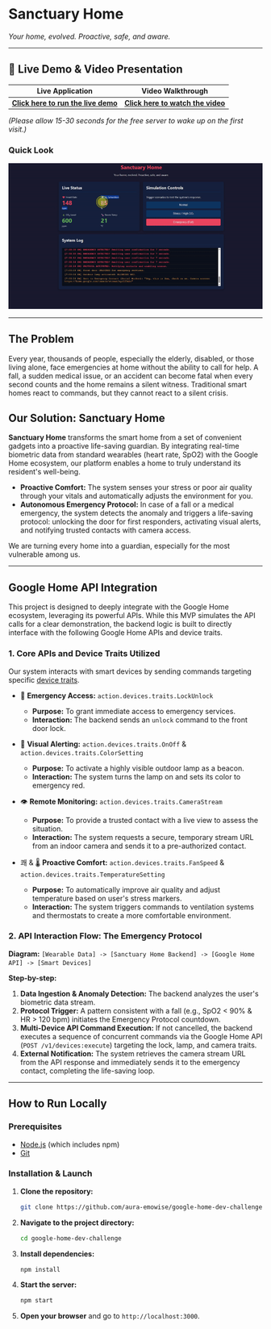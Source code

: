 # Sanctuary Home

*Your home, evolved. Proactive, safe, and aware.*

---

## 🚀 Live Demo & Video Presentation

| Live Application                                      | Video Walkthrough                                 |
| ----------------------------------------------------- | ------------------------------------------------- |
| [**Click here to run the live demo**](https://sanctuary-home.onrender.com) | [**Click here to watch the video**](https://youtu.be/8fAsc9a29UA) |

*(Please allow 15-30 seconds for the free server to wake up on the first visit.)*

### Quick Look
![Sanctuary Home Demo](Sanctuary-Home.gif)

---

## The Problem

Every year, thousands of people, especially the elderly, disabled, or those living alone, face emergencies at home without the ability to call for help. A fall, a sudden medical issue, or an accident can become fatal when every second counts and the home remains a silent witness. Traditional smart homes react to commands, but they cannot react to a silent crisis.

## Our Solution: Sanctuary Home

**Sanctuary Home** transforms the smart home from a set of convenient gadgets into a proactive life-saving guardian. By integrating real-time biometric data from standard wearables (heart rate, SpO2) with the Google Home ecosystem, our platform enables a home to truly understand its resident's well-being.

-   **Proactive Comfort:** The system senses your stress or poor air quality through your vitals and automatically adjusts the environment for you.
-   **Autonomous Emergency Protocol:** In case of a fall or a medical emergency, the system detects the anomaly and triggers a life-saving protocol: unlocking the door for first responders, activating visual alerts, and notifying trusted contacts with camera access.

We are turning every home into a guardian, especially for the most vulnerable among us.

---

## Google Home API Integration

This project is designed to deeply integrate with the Google Home ecosystem, leveraging its powerful APIs. While this MVP simulates the API calls for a clear demonstration, the backend logic is built to directly interface with the following Google Home APIs and device traits.

### 1. Core APIs and Device Traits Utilized

Our system interacts with smart devices by sending commands targeting specific [device traits](https://developers.home.google.com/traits).

-   🚪 **Emergency Access:** `action.devices.traits.LockUnlock`
    -   **Purpose:** To grant immediate access to emergency services.
    -   **Interaction:** The backend sends an `unlock` command to the front door lock.

-   🚨 **Visual Alerting:** `action.devices.traits.OnOff` & `action.devices.traits.ColorSetting`
    -   **Purpose:** To activate a highly visible outdoor lamp as a beacon.
    -   **Interaction:** The system turns the lamp on and sets its color to emergency red.

-   👁️ **Remote Monitoring:** `action.devices.traits.CameraStream`
    -   **Purpose:** To provide a trusted contact with a live view to assess the situation.
    -   **Interaction:** The system requests a secure, temporary stream URL from an indoor camera and sends it to a pre-authorized contact.

-   쾌 & 🌡️ **Proactive Comfort:** `action.devices.traits.FanSpeed` & `action.devices.traits.TemperatureSetting`
    -   **Purpose:** To automatically improve air quality and adjust temperature based on user's stress markers.
    -   **Interaction:** The system triggers commands to ventilation systems and thermostats to create a more comfortable environment.

### 2. API Interaction Flow: The Emergency Protocol

**Diagram:**
`[Wearable Data] -> [Sanctuary Home Backend] -> [Google Home API] -> [Smart Devices]`

**Step-by-step:**
1.  **Data Ingestion & Anomaly Detection:** The backend analyzes the user's biometric data stream.
2.  **Protocol Trigger:** A pattern consistent with a fall (e.g., SpO2 < 90% & HR > 120 bpm) initiates the Emergency Protocol countdown.
3.  **Multi-Device API Command Execution:** If not cancelled, the backend executes a sequence of concurrent commands via the Google Home API (`POST /v1/devices:execute`) targeting the lock, lamp, and camera traits.
4.  **External Notification:** The system retrieves the camera stream URL from the API response and immediately sends it to the emergency contact, completing the life-saving loop.

---

## How to Run Locally

### Prerequisites
- [Node.js](https://nodejs.org/) (which includes npm)
- [Git](https://git-scm.com/)

### Installation & Launch
1.  **Clone the repository:**
    ```bash
    git clone https://github.com/aura-emowise/google-home-dev-challenge.git
    ```
2.  **Navigate to the project directory:**
    ```bash
    cd google-home-dev-challenge
    ```
3.  **Install dependencies:**
    ```bash
    npm install
    ```
4.  **Start the server:**
    ```bash
    npm start
    ```
5.  **Open your browser** and go to `http://localhost:3000`.